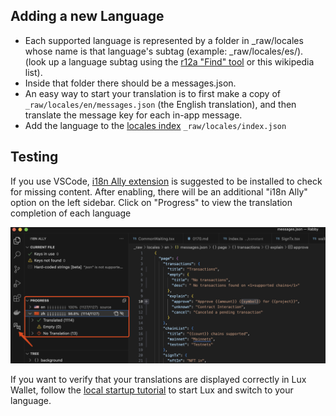 ## Adding a new Language

- Each supported language is represented by a folder in _raw/locales whose name is that language's subtag (example: _raw/locales/es/). (look up a language subtag using the [r12a "Find" tool](https://r12a.github.io/app-subtags/) or this wikipedia list).
- Inside that folder there should be a messages.json.
- An easy way to start your translation is to first make a copy of `_raw/locales/en/messages.json` (the English translation), and then translate the message key for each in-app message.
- Add the language to the [locales index](/_raw/locales/index.json) `_raw/locales/index.json`

## Testing
If you use VSCode, [i18n Ally extension](https://marketplace.visualstudio.com/items?itemName=Lokalise.i18n-ally) is suggested to be installed to check for missing content. After enabling, there will be an additional "i18n Ally" option on the left sidebar. Click on "Progress" to view the translation completion of each language

![i18n Ally](./i18n-ally.png)

If you want to verify that your translations are displayed correctly in Lux Wallet, follow the [local startup tutorial](/README.md#contribution) to start Lux and switch to your language.